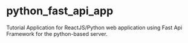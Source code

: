 # python_fast_api_app
Tutorial Application for ReactJS/Python web application using Fast Api Framework for the python-based server.
